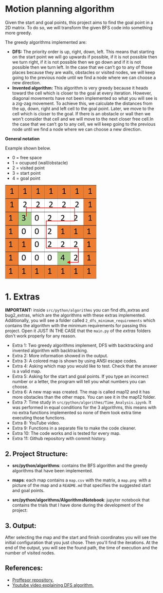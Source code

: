 # Motion planning algorithm
Given the start and goal points, this project aims to find the goal point in a 2D matrix. To do so, we will transform the given BFS code into something more greedy. 

The greedy algorithms implemented are:
- **DFS:** The priority order is up, right, down, left. This means that starting on the start point we will go upwards if possible, if it is not possible then we turn right, if it is not possible then we go down and if it is not possible then we turn left. In the case that we can’t go to any of those places because they are walls, obstacles or visited nodes, we will keep going to the previous node until we find a node where we can choose a new direction.
- **Invented algorithm:** This algorithm is very greedy because it heads toward the cell which is closer to the goal at every iteration. However, diagonal movements have not been implemented so what you will see is a zig-zag movement. To achieve this, we calculate the distances from the up, down, right and left cell to the goal point. Later, we move to the cell which is closer to the goal. If there is an obstacle or wall then we won't consider that cell and we will move to the next closer free cell.In the case that we can’t go to any cell, we will keep going to the previous node until we find a node where we can choose a new direction.


**General notation**

Example shown below.
* 0 = free space
* 1 = ocupued (wall/obstacle)
* 2 = visited point
* 3 = start point
* 4 = goal point

<img src="media/matrix.jpg" alt="example_matrix" width="300"/>


# 1. Extras


**IMPORTANT:** inside ``src/python/algorithms`` you can find dfs_extras and bug2_extras, which are the algorithms with these extras implemented. Additionally, you will see a folder called ``2_dfs_minimum_requirements`` which contains the algorithm with the minimum requirements for passing this project. Open it JUST IN THE CASE that the ``main.py`` of the *extras* folders don't work properly for any reason. 
- Extra 1: Two greedy algorithms implement, DFS with backtracking and invented algorithm with backtracking.
- Extra 2: More information showed in the output. 
- Extra 3: A colored map is shown by using ANSI escape codes.
- Extra 4: Asking which map you would like to test. Check that the answer is a valid map.
- Extra 5: Asking for the start and goal points. If you type an incorrect number or a letter, the program will tell you what numbers you can choose.
- Extra 6: A new map was created. The map is called map12 and it has more obstacles than the other maps. You can see it in the map12 folder.
- Extra 7: Time study in ``src/python/algorithms/Time_Analysis.ipynb``. It was performed in equal conditions for the 3 algorithms, this means with no extra functions implemented so none of them took extra time executing those functions.
- Extra 8: YouTube video.
- Extra 9: Functions in a separate file to make the code cleaner.
- Extra 10: The code works  and is tested for every map.
- Extra 11: Github repository with commit history.



## 2. Project Structure:
- **src/python/algorithms**: contains the BFS algorithm and the greedy algorithms that have been implemented. 

- **maps**: each map contains a `map.csv` with the matrix, a ``map.png ``with a picture of the map and a ``README.md`` that specifies the suggested start and goal points.

- **src/python/algorithms/AlgorithmsNotebook**: jupyter notebook that contains the trials that I have done during the development of the project:


## 3. Output:
After selecting the map and the start and finish coordinates you will see the initial configuration that you just chose. Then you'll find the iterations. At the end of the output, you will see the found path, the time of execution and the number of visited nodes.



## References:
* [Proffesor repository.](https://github.com/jgvictores/master-ipr)
* [Youtube video explaining DFS algorithm.](https://www.youtube.com/watch?v=W9F8fDQj7Ok)
